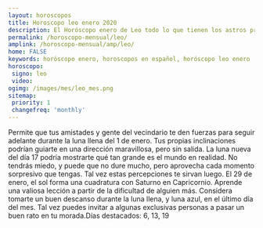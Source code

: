 ```yaml
---
layout: horoscopos
title: Horoscopo leo enero 2020
description: El Horóscopo enero de Leo todo lo que tienen los astros preparados para este mes, amor, trabajo, familia. Todo sobre astrologia, tarot, predicciones. Horoscopo gratis en español, predicciones y astrología.
permalink: /horoscopo-mensual/leo/
amplink: /horoscopo-mensual/amp/leo/
home: FALSE
keywords: horóscopo enero, horoscopos en español, horóscopo leo enero , horóscopo esperanza gracia, horoscop, horóscopos gratis, horoscopo leo, Tarot, Astrologia, Zodíaco, leo, horoscopo gratis, horoscopo del mes 
horoscopo:
 signo: leo
 video:  
ogimg: /images/mes/leo_mes.png
sitemap:
 priority: 1
 changefreq: 'monthly'
---
```



Permite que tus amistades y gente del vecindario te den fuerzas para seguir adelante durante la luna llena del 1 de enero. Tus propias inclinaciones podrían guiarte en una dirección maravillosa, pero sin salida. La luna nueva del día 17 podría mostrarte qué tan grande es el mundo en realidad. No tendrás miedo, y puede que no dure mucho, pero aprovecha cada momento sorpresivo que tengas. Tal vez estas percepciones te sirvan luego. El 29 de enero, el sol forma una cuadratura con Saturno en Capricornio. Aprende una valiosa lección a partir de la dificultad de alguien más. Considera tomarte un buen descanso durante la luna llena, y luna azul, en el último día del mes. Tal vez puedes invitar a algunas exclusivas personas a pasar un buen rato en tu morada.Días destacados: 6, 13, 19